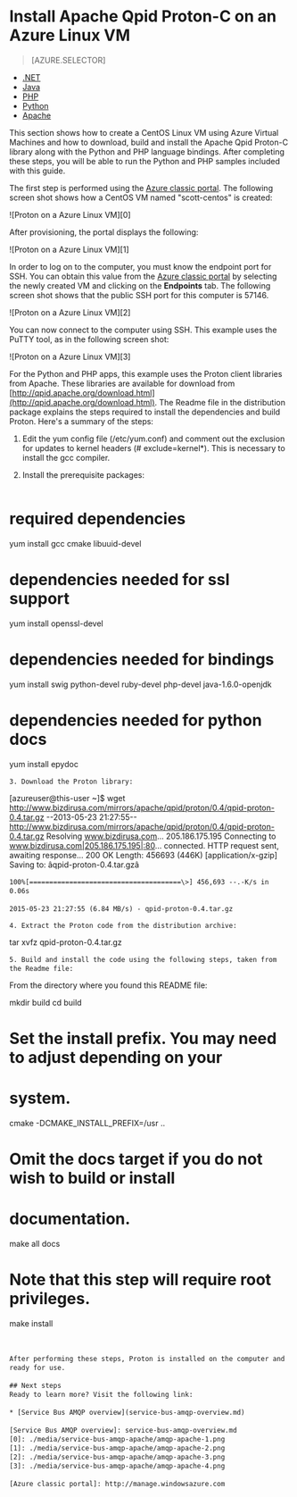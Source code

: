 <properties 
   pageTitle="How to install Apache Qpid Proton-C on a Linux VM | Microsoft Azure"
   description="How to create a CentOS Linux VM using Azure Virtual Machines and how to build and install the Apache Qpid Proton-C library."
   services="service-bus"
   documentationCenter="na"
   authors="sethmanheim"
   manager="timlt"
   editor="tysonn" /> 

<tags 
   ms.service="service-bus"
   ms.devlang="na"
   ms.topic="article"
   ms.tgt_pltfrm="na"
   ms.workload="na"
   ms.date="01/26/2016"
   ms.author="sethm" />

# Install Apache Qpid Proton-C on an Azure Linux VM
> [AZURE.SELECTOR]
- [.NET](../articles/service-bus/service-bus-amqp-dotnet.md)
- [Java](../articles/service-bus/service-bus-amqp-java.md)
- [PHP](../articles/service-bus/service-bus-amqp-php.md)
- [Python](../articles/service-bus/service-bus-amqp-python.md)
- [Apache](../articles/service-bus/service-bus-amqp-apache.md)


This section shows how to create a CentOS Linux VM using Azure Virtual Machines and how to download, build and install the Apache Qpid Proton-C library along with the Python and PHP language bindings. After completing these steps, you will be able to run the Python and PHP samples included with this guide.

The first step is performed using the [Azure classic portal](http://manage.windowsazure.com). The following screen shot shows how a CentOS VM named "scott-centos" is created:

![Proton on a Azure Linux VM][0]

After provisioning, the portal displays the following:

![Proton on a Azure Linux VM][1]

In order to log on to the computer, you must know the endpoint port for SSH. You can obtain this value from the [Azure classic portal](http://manage.windowsazure.com) by selecting the newly created VM and clicking on the **Endpoints** tab. The following screen shot shows that the public SSH port for this computer is 57146.

![Proton on a Azure Linux VM][2]

You can now connect to the computer using SSH. This example uses the PuTTY tool, as in the following screen shot:

![Proton on a Azure Linux VM][3]

For the Python and PHP apps, this example uses the Proton client libraries from Apache. These libraries are available for download from [http://qpid.apache.org/download.html](http://qpid.apache.org/download.html). The Readme file in the distribution package explains the steps required to install the dependencies and build Proton. Here's a summary of the steps:

1. Edit the yum config file (/etc/yum.conf) and comment out the exclusion for updates to kernel headers (\# exclude=kernel\*). This is necessary to install the gcc compiler.

2. Install the prerequisite packages:

   ```
# required dependencies 
yum install gcc cmake libuuid-devel

# dependencies needed for ssl support
yum install openssl-devel

# dependencies needed for bindings
yum install swig python-devel ruby-devel php-devel java-1.6.0-openjdk

# dependencies needed for python docs
yum install epydoc
```
3. Download the Proton library:

   ```
[azureuser@this-user ~]$ wget http://www.bizdirusa.com/mirrors/apache/qpid/proton/0.4/qpid-proton-0.4.tar.gz 
    --2013-05-23 21:27:55-- http://www.bizdirusa.com/mirrors/apache/qpid/proton/0.4/qpid-proton-0.4.tar.gz 
    Resolving www.bizdirusa.com... 205.186.175.195 
    Connecting to www.bizdirusa.com|205.186.175.195|:80... connected. 
    HTTP request sent, awaiting response... 200 OK 
    Length: 456693 (446K) [application/x-gzip] 
    Saving to: âqpid-proton-0.4.tar.gzâ

    100%[======================================\>] 456,693 --.-K/s in 0.06s

    2015-05-23 21:27:55 (6.84 MB/s) - qpid-proton-0.4.tar.gz
```
4. Extract the Proton code from the distribution archive:

   ```
tar xvfz qpid-proton-0.4.tar.gz
```
5. Build and install the code using the following steps, taken from the Readme file:

   ```
From the directory where you found this README file:    

mkdir build cd build

# Set the install prefix. You may need to adjust depending on your        
# system.        
cmake -DCMAKE\_INSTALL\_PREFIX=/usr ..

# Omit the docs target if you do not wish to build or install        
# documentation.        
make all docs

# Note that this step will require root privileges.        
make install
```


After performing these steps, Proton is installed on the computer and ready for use.

## Next steps
Ready to learn more? Visit the following link:

* [Service Bus AMQP overview](service-bus-amqp-overview.md)

[Service Bus AMQP overview]: service-bus-amqp-overview.md
[0]: ./media/service-bus-amqp-apache/amqp-apache-1.png
[1]: ./media/service-bus-amqp-apache/amqp-apache-2.png
[2]: ./media/service-bus-amqp-apache/amqp-apache-3.png
[3]: ./media/service-bus-amqp-apache/amqp-apache-4.png

[Azure classic portal]: http://manage.windowsazure.com


